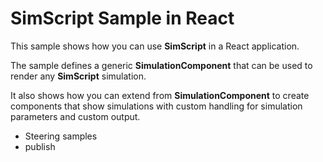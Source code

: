 # SimScript Sample in React

This sample shows how you can use **SimScript** in a React application.

The sample defines a generic **SimulationComponent** that can be used to render
any **SimScript** simulation. 

It also shows how you can extend from **SimulationComponent** to create
components that show simulations with custom handling for simulation 
parameters and custom output.

- Steering samples
- publish
